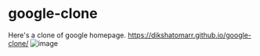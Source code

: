 # google-clone
Here's a clone of google homepage.
https://dikshatomarr.github.io/google-clone/
![image](https://user-images.githubusercontent.com/91546745/164891939-01a3eb60-1252-45e4-b0d8-4999dfc1b9a8.png)
